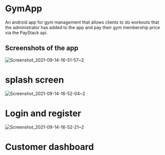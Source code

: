 # GymApp
An android app for gym management that allows clients to do workouts that the administrator has added to the app and pay their gym membership price via the PayStack api.

## Screenshots of the app
![Screenshot_2021-09-14-16-51-57~2](https://user-images.githubusercontent.com/38086894/133303339-914bf86b-fbff-4e49-93ce-cebe1aba9a12.png)
# splash screen



![Screenshot_2021-09-14-16-52-04~2](https://user-images.githubusercontent.com/38086894/133303618-f4f315d7-8807-4a17-87eb-d81ee8a1b0ef.png)
# Login and register 

![Screenshot_2021-09-14-16-52-21~2](https://user-images.githubusercontent.com/38086894/133303929-6016d5ad-3cbd-42f6-b176-b7343f0e29af.png)
# Customer dashboard

